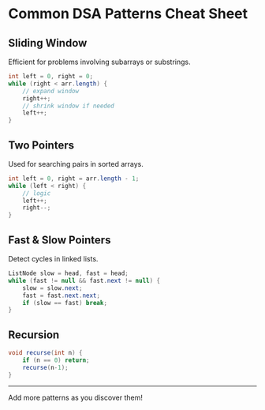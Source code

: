 # Common DSA Patterns Cheat Sheet

## Sliding Window
Efficient for problems involving subarrays or substrings.
```java
int left = 0, right = 0;
while (right < arr.length) {
    // expand window
    right++;
    // shrink window if needed
    left++;
}
```

## Two Pointers
Used for searching pairs in sorted arrays.
```java
int left = 0, right = arr.length - 1;
while (left < right) {
    // logic
    left++;
    right--;
}
```

## Fast & Slow Pointers
Detect cycles in linked lists.
```java
ListNode slow = head, fast = head;
while (fast != null && fast.next != null) {
    slow = slow.next;
    fast = fast.next.next;
    if (slow == fast) break;
}
```

## Recursion
```java
void recurse(int n) {
    if (n == 0) return;
    recurse(n-1);
}
```

---
Add more patterns as you discover them!
